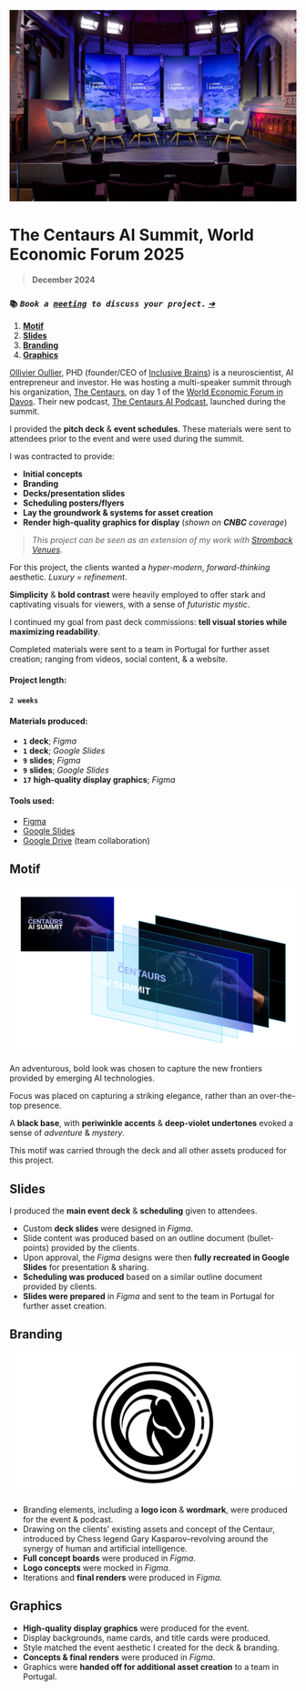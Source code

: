 ![_The Centaurs AI Summit, **Davos 2025**_](/public/photos/stromback/ai-summit-panel-2025.jpg)

# The Centaurs AI Summit, World Economic Forum 2025

> **December 2024**

### `📚` **_`Book a `[`meeting`](mailto:alfred.r.duarte@gmail.com "Calendly – Alfred R. Duarte")` to discuss your project.` [`➔`](mailto:alfred.r.duarte@gmail.com "Calendly – Alfred R. Duarte")_**

1. [**Motif**](#motif)
2. [**Slides**](#slides)
3. [**Branding**](#branding)
4. [**Graphics**](#graphics)

[Ollivier Oullier](https://www.weforum.org/people/olivier-oullier/ "Ollivier Oullier | World Economic Forum"), PHD (founder/CEO of [Inclusive Brains](https://www.allianz-trade.com/en_global/news-insights/news/prometheus.html "Allianz Trade x Inclusive Brains")) is a neuroscientist, AI entrepreneur and investor. He was hosting a multi-speaker summit through his organization, [The Centaurs](https://thecentaurs.ai/ "The Centaurs AI SUMMIT – Davos 2025 Edition"), on day 1 of the [World Economic Forum in Davos](https://www.weforum.org/ "The World Economic Forum"). Their new podcast, [The Centaurs AI Podcast](https://www.instagram.com/thecentaursai/ "The Centaurs AI Summit & Podcast Instagram"), launched during the summit.

I provided the **pitch deck** & **event schedules**. These materials were sent to attendees prior to the event and were used during the summit.

I was contracted to provide:

- **Initial concepts**
- **Branding**
- **Decks/presentation slides**
- **Scheduling posters/flyers**
- **Lay the groundwork & systems for asset creation**
- **Render high-quality graphics for display** (_shown on **CNBC** coverage_)

> _This project can be seen as an extension of my work with [Stromback Venues](</projects/design/Stromback%20Venues%20(Davos%20'25),%202024/> "Stromback Venues (Davos '25), 2024")._

For this project, the clients wanted a _hyper-modern_, _forward-thinking_ aesthetic. _Luxury = refinement_.

**Simplicity** & **bold contrast** were heavily employed to offer stark and captivating visuals for viewers, with a sense of _futuristic mystic_.

I continued my goal from past deck commissions: **tell visual stories while maximizing readability**.

Completed materials were sent to a team in Portugal for further asset creation; ranging from videos, social content, & a website.

#### Project length:

**`2 weeks`**

#### Materials produced:

- **`1`** **deck**; _Figma_
- **`1`** **deck**; _Google Slides_
- **`9`** **slides**; _Figma_
- **`9`** **slides**; _Google Slides_
- **`17`** **high-quality display graphics**; _Figma_

#### Tools used:

- [Figma](https://www.figma.com/)
- [Google Slides](https://workspace.google.com/products/slides/)
- [Google Drive](https://workspace.google.com/products/drive/) (team collaboration)

## Motif

![_The Centaurs AI Summit Motif & Breakdown, **2024** & **2025**_](/public/photos/stromback/ai-summit-motif-2025.png "The Centaurs AI Summit Motif, Alfred R. Duarte, 2024 & 2025")

An adventurous, bold look was chosen to capture the new frontiers provided by emerging AI technologies.

Focus was placed on capturing a striking elegance, rather than an over-the-top presence.

A **black base**, with **periwinkle accents** & **deep-violet undertones** evoked a sense of _adventure_ & _mystery_.

This motif was carried through the deck and all other assets produced for this project.

## Slides

I produced the **main event deck** & **scheduling** given to attendees.

- Custom **deck slides** were designed in _Figma_.
- Slide content was produced based on an outline document (bullet-points) provided by the clients.
- Upon approval, the _Figma_ designs were then **fully recreated in Google Slides** for presentation & sharing.
- **Scheduling was produced** based on a similar outline document provided by clients.
- **Slides were prepared** in _Figma_ and sent to the team in Portugal for further asset creation.

## Branding

![_The Centaurs AI Logo Icon, **2024**_](/public/photos/stromback/centaur-ai.png "The Centaurs AI Logo Icon, Alfred R. Duarte 2024")

- Branding elements, including a **logo icon** & **wordmark**, were produced for the event & podcast.
- Drawing on the clients' existing assets and concept of the Centaur, introduced by Chess legend Gary Kasparov–revolving around the synergy of human and artificial intelligence.
- **Full concept boards** were produced in _Figma_.
- **Logo concepts** were mocked in _Figma_.
- Iterations and **final renders** were produced in _Figma_.

## Graphics

- **High-quality display graphics** were produced for the event.
- Display backgrounds, name cards, and title cards were produced.
- Style matched the event aesthetic I created for the deck & branding.
- **Concepts & final renders** were produced in _Figma_.
- Graphics were **handed off for additional asset creation** to a team in Portugal.
